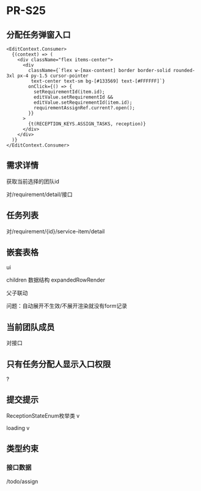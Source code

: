 # PR-S25



## 分配任务弹窗入口
```tsx
<EditContext.Consumer>
  {(context) => (
    <div className="flex items-center">
      <div
        className={`flex w-[max-content] border border-solid rounded-3xl px-4 py-1.5 cursor-pointer
         text-center text-sm bg-[#133569] text-[#FFFFFF]`}
        onClick={() => {
          setRequirementId(item.id);
          editValue.setRequirementId &&
          editValue.setRequirementId(item.id);
          requirementAssignRef.current?.open();
        }}
      >
        {t(RECEPTION_KEYS.ASSIGN_TASKS, reception)}
      </div>
    </div>
  )}
</EditContext.Consumer>
```



## **需求详情**

获取当前选择的团队id



对/requirement/detail/接口



## **任务列表**

对/requirement/{id}/service-item/detail



## **嵌套表格**

ui

children 数据结构 expandedRowRender



父子联动



问题：自动展开不生效/不展开渲染就没有form记录



## **当前团队成员**

对接口



## **只有任务分配人显示入口**权限

?



## **提交提示**

ReceptionStateEnum枚举类 v



loading v



## 类型约束

### 接口数据

/todo/assign
